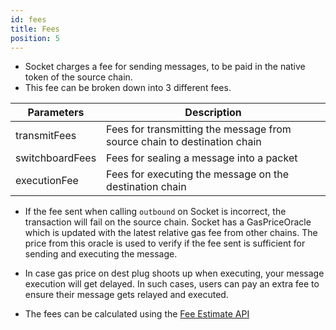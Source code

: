 ```yaml
---
id: fees
title: Fees
position: 5
---
```


- Socket charges a fee for sending messages, to be paid in the native token of the source chain.
- This fee can be broken down into 3 different fees. 

| Parameters | Description |
| --- | --- |
| transmitFees | Fees for transmitting the message from source chain to destination chain |
| switchboardFees | Fees for sealing a message into a packet |
| executionFee | Fees for executing the message on the destination chain |

- If the fee sent when calling `outbound` on Socket is incorrect, the transaction will fail on the source chain. Socket has a GasPriceOracle which is updated with the latest relative gas fee from other chains. The price from this oracle is used to verify if the fee sent is sufficient for sending and executing the message.

- In case gas price on dest plug shoots up when executing, your message execution will get delayed. In such cases, users can pay an extra fee to ensure their message gets relayed and executed.

- The fees can be calculated using the [Fee Estimate API](../Resources/apiReference.md)
